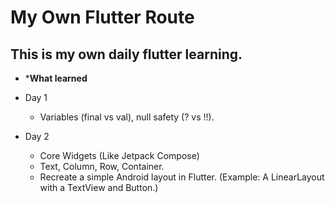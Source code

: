 # My Own Flutter Route
## This is my own daily flutter learning.
- ***What learned**
- Day 1
    - Variables (final vs val), null safety (? vs !!).

- Day 2
    - Core Widgets (Like Jetpack Compose)
    - Text, Column, Row, Container.
    - Recreate a simple Android layout in Flutter. (Example: A LinearLayout with a TextView and Button.)


